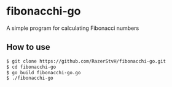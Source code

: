 # fibonacchi-go
A simple program for calculating Fibonacci numbers

## How to use

```bash
$ git clone https://github.com/RazerStvH/fibonacchi-go.git
$ cd fibonacchi-go
$ go build fibonacchi-go.go
$ ./fibonacchi-go
```
